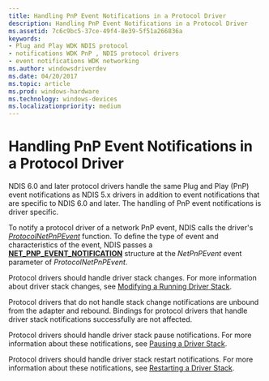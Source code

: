```yaml
---
title: Handling PnP Event Notifications in a Protocol Driver
description: Handling PnP Event Notifications in a Protocol Driver
ms.assetid: 7c6c9bc5-37ce-49f4-8e39-5f51a266836a
keywords:
- Plug and Play WDK NDIS protocol
- notifications WDK PnP , NDIS protocol drivers
- event notifications WDK networking
ms.author: windowsdriverdev
ms.date: 04/20/2017
ms.topic: article
ms.prod: windows-hardware
ms.technology: windows-devices
ms.localizationpriority: medium
---
```


# Handling PnP Event Notifications in a Protocol Driver





NDIS 6.0 and later protocol drivers handle the same Plug and Play (PnP) event notifications as NDIS 5.x drivers in addition to event notifications that are specific to NDIS 6.0 and later. The handling of PnP event notifications is driver specific.

To notify a protocol driver of a network PnP event, NDIS calls the driver's [*ProtocolNetPnPEvent*](https://msdn.microsoft.com/library/windows/hardware/ff570263) function. To define the type of event and characteristics of the event, NDIS passes a [**NET\_PNP\_EVENT\_NOTIFICATION**](https://msdn.microsoft.com/library/windows/hardware/ff568752) structure at the *NetPnPEvent* event parameter of *ProtocolNetPnPEvent*.

Protocol drivers should handle driver stack changes. For more information about driver stack changes, see [Modifying a Running Driver Stack](modifying-a-running-driver-stack.md).

Protocol drivers that do not handle stack change notifications are unbound from the adapter and rebound. Bindings for protocol drivers that handle driver stack notifications successfully are not affected.

Protocol drivers should handle driver stack pause notifications. For more information about these notifications, see [Pausing a Driver Stack](pausing-a-driver-stack.md).

Protocol drivers should handle driver stack restart notifications. For more information about these notifications, see [Restarting a Driver Stack](restarting-a-driver-stack.md).

 

 






